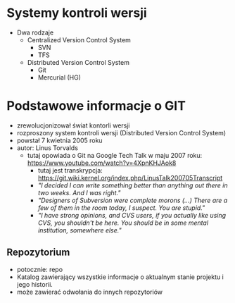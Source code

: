 # Systemy kontroli wersji
* Dwa rodzaje
    * Centralized Version Control System
      * SVN 
      * TFS
    * Distributed Version Control System
      * Git
      * Mercurial (HG)
      
# Podstawowe informacje o GIT
* zrewolucjonizował świat kontorli wersji
* rozproszony system kontroli wersji (Distributed Version Control System)
* powstał 7 kwietnia 2005 roku
* autor: Linus Torvalds
  * tutaj opowiada o Git na Google Tech Talk w maju 2007 roku: https://www.youtube.com/watch?v=4XpnKHJAok8
    * tutaj jest transkrypcja: https://git.wiki.kernel.org/index.php/LinusTalk200705Transcript
    * *"I decided I can write something better than anything out there in two weeks. And I was right."*
    * *"Designers of Subversion were complete morons (...) There are a few of them in the room today, I suspect. You are stupid."*
    * *"I have strong opinions, and CVS users, if you actually like using CVS, you shouldn't be here. You should be in some mental institution, somewhere else."*
    
 ## Repozytorium
 * potocznie: repo
 * Katalog zawierający wszystkie informacje o aktualnym stanie projektu i jego historii.
  * może zawierać odwołania do innych repozytoriów
